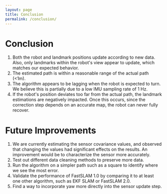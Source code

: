 ```yaml
---
layout: page
title: Conclusion
permalink: /conclusion/
---
```


# Conclusion
1. Both the robot and landmark positions update according to new data. Also, only landmarks within the robot's view appear to update, which matches our expected behavior. <br>
2. The estimated path is within a reasonable range of the actual path (<1m). <br>
3. The algorithm appears to be lagging when the robot is expected to turn. We believe this is partially due to a low IMU sampling rate of 1 Hz. <br>
4. If the robot's position deviates too far from the actual path, the landmark estimations are negatively impacted. Once this occurs, since the correction step depends on an accurate map, the robot can never fully recover. <br>


# Future Improvements
1. We are currently estimating the sensor covariance values, and observed that changing the values had significant effects on the results. An improvement would be to characterize the sensor more accurately.<br>
2. Test out different data cleaning methods to preserve more data. <br>
3. Run the algorithm on a simpler path such as a square to identify where we see the most error.<br>
4. Validate the performance of FastSLAM 1.0 by comparing it to at least one other algorithm, such as EKF SLAM or FastSLAM 2.0.<br>
5. Find a way to incorporate yaw more directly into the sensor update step. 